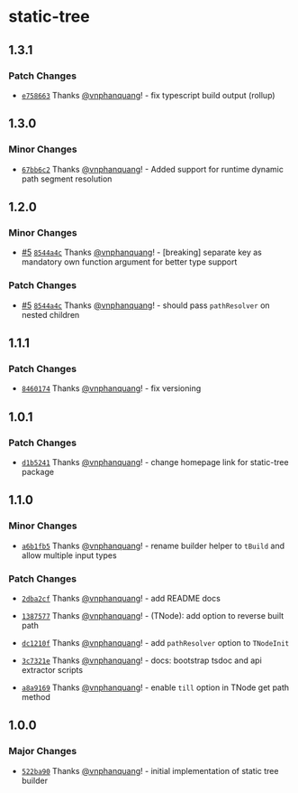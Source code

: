 # static-tree

## 1.3.1

### Patch Changes

- [`e758663`](https://github.com/vnphanquang/static-tree/commit/e758663b9c832f2e5246628db1bdb47fd7819933) Thanks [@vnphanquang](https://github.com/vnphanquang)! - fix typescript build output (rollup)

## 1.3.0

### Minor Changes

- [`67bb6c2`](https://github.com/vnphanquang/static-tree/commit/67bb6c26704c26ee0b26d68e688e5b51c24682b8) Thanks [@vnphanquang](https://github.com/vnphanquang)! - Added support for runtime dynamic path segment resolution

## 1.2.0

### Minor Changes

- [#5](https://github.com/vnphanquang/static-tree/pull/5) [`8544a4c`](https://github.com/vnphanquang/static-tree/commit/8544a4c4b468262109ecb4139f4a720c6b23b2a1) Thanks [@vnphanquang](https://github.com/vnphanquang)! - [breaking] separate key as mandatory own function argument for better type support

### Patch Changes

- [#5](https://github.com/vnphanquang/static-tree/pull/5) [`8544a4c`](https://github.com/vnphanquang/static-tree/commit/8544a4c4b468262109ecb4139f4a720c6b23b2a1) Thanks [@vnphanquang](https://github.com/vnphanquang)! - should pass `pathResolver` on nested children

## 1.1.1

### Patch Changes

- [`8460174`](https://github.com/vnphanquang/static-tree/commit/8460174dccfb73751b6e1aad80ee4be74a892e8f) Thanks [@vnphanquang](https://github.com/vnphanquang)! - fix versioning

## 1.0.1

### Patch Changes

- [`d1b5241`](https://github.com/vnphanquang/static-tree/commit/d1b5241758ccd57c96d76187f2bdbaad286fc8b4) Thanks [@vnphanquang](https://github.com/vnphanquang)! - change homepage link for static-tree package

## 1.1.0

### Minor Changes

- [`a6b1fb5`](https://github.com/vnphanquang/static-tree/commit/a6b1fb51aca76080fe61927b40e6459e6e91a87d) Thanks [@vnphanquang](https://github.com/vnphanquang)! - rename builder helper to `tBuild` and allow multiple input types

### Patch Changes

- [`2dba2cf`](https://github.com/vnphanquang/static-tree/commit/2dba2cfa64debf358ee287415bf637c10ee572b5) Thanks [@vnphanquang](https://github.com/vnphanquang)! - add README docs

* [`1387577`](https://github.com/vnphanquang/static-tree/commit/1387577cf9b575860418bf49f244c71dd029b22f) Thanks [@vnphanquang](https://github.com/vnphanquang)! - (TNode): add option to reverse built path

- [`dc1210f`](https://github.com/vnphanquang/static-tree/commit/dc1210fa3719e1869ad383b54db055edbd6a3421) Thanks [@vnphanquang](https://github.com/vnphanquang)! - add `pathResolver` option to `TNodeInit`

* [`3c7321e`](https://github.com/vnphanquang/static-tree/commit/3c7321e9e6fec2fc183a8609b1a014889669bece) Thanks [@vnphanquang](https://github.com/vnphanquang)! - docs: bootstrap tsdoc and api extractor scripts

- [`a8a9169`](https://github.com/vnphanquang/static-tree/commit/a8a9169a7e0c5a60226343e0307961a231e93834) Thanks [@vnphanquang](https://github.com/vnphanquang)! - enable `till` option in TNode get path method

## 1.0.0

### Major Changes

- [`522ba90`](https://github.com/vnphanquang/static-tree/commit/522ba90f17803778d5c6ca2454135a2069cc6650) Thanks [@vnphanquang](https://github.com/vnphanquang)! - initial implementation of static tree builder

